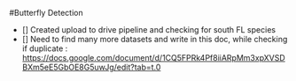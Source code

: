 #Butterfly Detection

- [] Created upload to drive pipeline and checking for south FL species
- [] Need to find many more datasets and write in this doc, while checking if duplicate : https://docs.google.com/document/d/1CQ5FPRk4Pf8iiARpMm3xpXVSDBXm5eE5GbOE8G5uwJg/edit?tab=t.0
